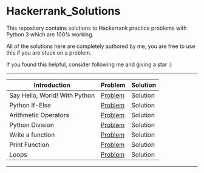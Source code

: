 # Hackerrank_Solutions
This repository contains solutions to Hackerrank practice problems with Python 3 which are 100% working.

All of the solutions here are completely authored by me, you are free to use this if you are stuck on a problem.

If you found this helpful, consider following me and giving a star :)

- - - -

Introduction                   | Problem                                                                      | Solution
-------------                  | -------                                                                      | --------
Say Hello, World! With Python  | [Problem](https://www.hackerrank.com/challenges/py-hello-world)              | Solution
Python If-Else                 | [Problem](https://www.hackerrank.com/challenges/py-if-else)                  | Solution
Arithmetic Operators           | [Problem](https://www.hackerrank.com/challenges/python-arithmetic-operators) | Solution
Python Division                | [Problem](https://www.hackerrank.com/challenges/python-division)             | Solution
Write a function               | [Problem](https://www.hackerrank.com/challenges/write-a-function)            | Solution
Print Function                 | [Problem](https://www.hackerrank.com/challenges/python-print)                | Solution
Loops                          | [Problem](https://www.hackerrank.com/challenges/python-loops)                | Solution

- - - -

